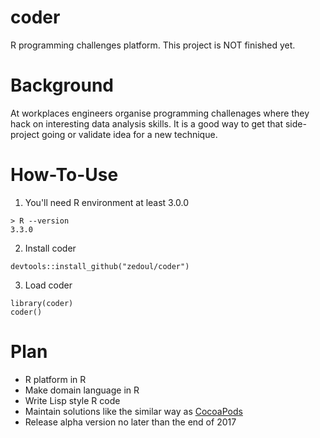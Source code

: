# coder

R programming challenges platform.
This project is NOT finished yet.

# Background

At workplaces engineers organise programming challenages
where they hack on interesting data analysis skills.
It is a good way to get that side-project going or validate idea
for a new technique.

# How-To-Use

1. You'll need R environment at least 3.0.0

  ```
  > R --version
  3.3.0
  ```

2. Install coder

  ```
  devtools::install_github("zedoul/coder")
  ```

3. Load coder

  ```
  library(coder)
  coder()
  ```

# Plan

* R platform in R
* Make domain language in R
* Write Lisp style R code
* Maintain solutions like the similar way as [CocoaPods](https://github.com/CocoaPods/Specs)
* Release alpha version no later than the end of 2017
